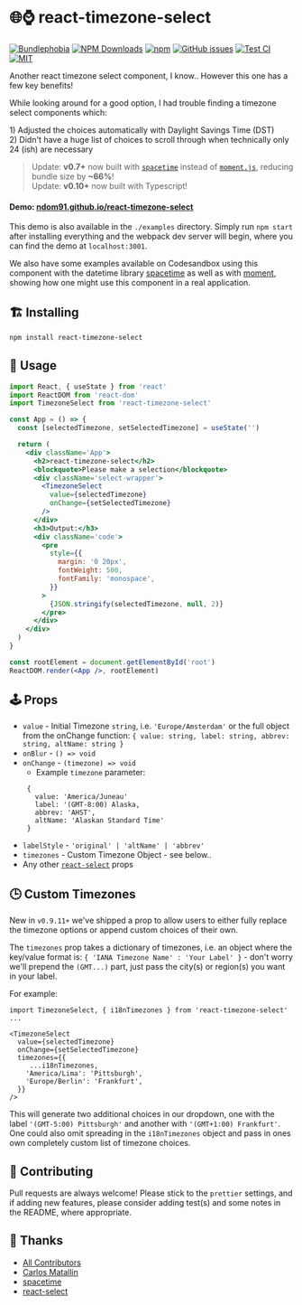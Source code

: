 # 🌐⌚ react-timezone-select

[![Bundlephobia](https://badgen.net/bundlephobia/minzip/react-timezone-select?style=flat-square)](https://bundlephobia.com/result?p=react-timezone-select@0.8.3)
[![NPM Downloads](https://img.shields.io/npm/dm/react-timezone-select?style=flat-square)](https://www.npmjs.com/package/react-timezone-select)
[![npm](https://img.shields.io/npm/v/react-timezone-select?style=flat-square)](https://www.npmjs.com/package/react-timezone-select)
[![GitHub issues](https://img.shields.io/github/issues/ndom91/react-timezone-select?style=flat-square)](https://github.com/ndom91/react-timezone-select/issues)
[![Test CI](https://github.com/ndom91/react-timezone-select/workflows/Tests%20CI/badge.svg)](https://github.com/ndom91/react-timezone-select/actions?query=workflow%3A%22Tests+CI%22)
[![MIT](https://badgen.net/badge/license/MIT/blue?style=flat-square)](https://github.com/ndom91/react-timezone-select/blob/main/LICENSE)

Another react timezone select component, I know.. However this one has a few key benefits!

While looking around for a good option, I had trouble finding a timezone select components which:

1\) Adjusted the choices automatically with Daylight Savings Time (DST)  
2\) Didn't have a huge list of choices to scroll through when technically only 24 (ish) are necessary

> Update: **v0.7+** now built with [`spacetime`](https://github.com/spencermountain/spacetime) instead of [`moment.js`](https://momentjs.com), reducing bundle size by **~66%**!  
> Update: **v0.10+** now built with Typescript!

#### Demo: [ndom91.github.io/react-timezone-select](https://ndom91.github.io/react-timezone-select/)

This demo is also available in the `./examples` directory. Simply run `npm start` after installing everything and the webpack dev server will begin, where you can find the demo at `localhost:3001`.

We also have some examples available on Codesandbox using this component with the datetime library [spacetime](https://codesandbox.io/s/react-timezone-select-usage-z37hf) as well as with [moment](https://codesandbox.io/s/react-timezone-select-usage-moment-5n6vn), showing how one might use this component in a real application.

## 🏗️ Installing

```bash
npm install react-timezone-select
```

## 🔭 Usage

```jsx
import React, { useState } from 'react'
import ReactDOM from 'react-dom'
import TimezoneSelect from 'react-timezone-select'

const App = () => {
  const [selectedTimezone, setSelectedTimezone] = useState('')

  return (
    <div className='App'>
      <h2>react-timezone-select</h2>
      <blockquote>Please make a selection</blockquote>
      <div className='select-wrapper'>
        <TimezoneSelect
          value={selectedTimezone}
          onChange={setSelectedTimezone}
        />
      </div>
      <h3>Output:</h3>
      <div className='code'>
        <pre
          style={{
            margin: '0 20px',
            fontWeight: 500,
            fontFamily: 'monospace',
          }}
        >
          {JSON.stringify(selectedTimezone, null, 2)}
        </pre>
      </div>
    </div>
  )
}

const rootElement = document.getElementById('root')
ReactDOM.render(<App />, rootElement)
```

## 🕹️ Props

- `value` - Initial Timezone `string`, i.e. `'Europe/Amsterdam'` or the full object from the onChange function: `{ value: string, label: string, abbrev: string, altName: string }`
- `onBlur` - `() => void`
- `onChange` - `(timezone) => void`
  - Example `timezone` parameter:
  ```
   {
     value: 'America/Juneau'
     label: '(GMT-8:00) Alaska,
     abbrev: 'AHST',
     altName: 'Alaskan Standard Time'
   }
  ```
- `labelStyle` - `'original' | 'altName' | 'abbrev'`
- `timezones` - Custom Timezone Object - see below..
- Any other [`react-select`](https://github.com/jedwatson/react-select#props) props

## 🕒 Custom Timezones

New in `v0.9.11+` we've shipped a prop to allow users to either fully replace the timezone options or append custom choices of their own.

The `timezones` prop takes a dictionary of timezones, i.e. an object where the key/value format is: `{ 'IANA Timezone Name' : 'Your Label' }` - don't worry we'll prepend the `(GMT...)` part, just pass the city(s) or region(s) you want in your label.

For example:

```
import TimezoneSelect, { i18nTimezones } from 'react-timezone-select'
...

<TimezoneSelect
  value={selectedTimezone}
  onChange={setSelectedTimezone}
  timezones={{
     ...i18nTimezones,
    'America/Lima': 'Pittsburgh',
    'Europe/Berlin': 'Frankfurt',
  }}
/>
```

This will generate two additional choices in our dropdown, one with the label `'(GMT-5:00) Pittsburgh'` and another with `'(GMT+1:00) Frankfurt'`. One could also omit spreading in the `i18nTimezones` object and pass in ones own completely custom list of timezone choices.

## 🚧 Contributing

Pull requests are always welcome! Please stick to the `prettier` settings, and if adding new features, please consider adding test(s) and some notes in the README, where appropriate.

## 🙏 Thanks

- [All Contributors](https://github.com/ndom91/react-timezone-select/graphs/contributors)
- [Carlos Matallin](https://github.com/matallo/)
- [spacetime](https://github.com/spencermountain/spacetime)
- [react-select](https://react-select.com)
